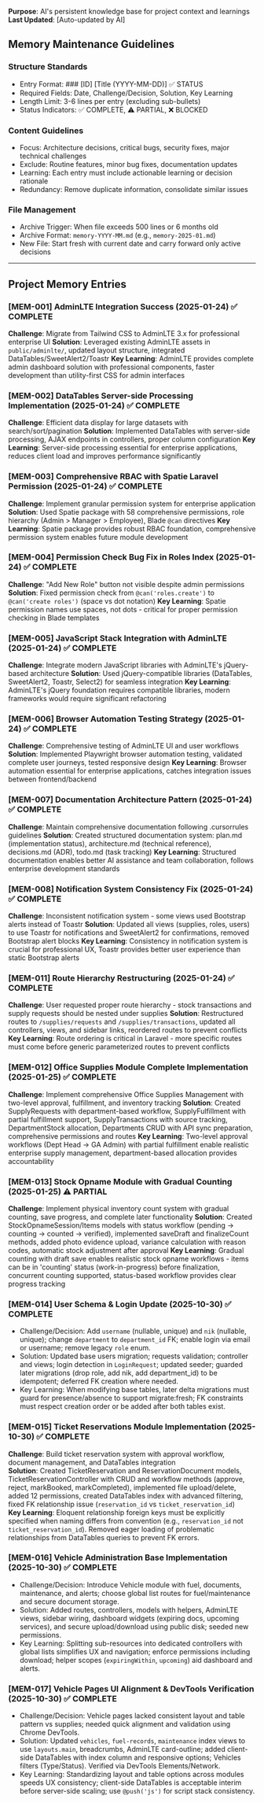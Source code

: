 **Purpose**: AI's persistent knowledge base for project context and learnings
**Last Updated**: [Auto-updated by AI]

## Memory Maintenance Guidelines

### Structure Standards

-   Entry Format: ### [ID] [Title (YYYY-MM-DD)] ✅ STATUS
-   Required Fields: Date, Challenge/Decision, Solution, Key Learning
-   Length Limit: 3-6 lines per entry (excluding sub-bullets)
-   Status Indicators: ✅ COMPLETE, ⚠️ PARTIAL, ❌ BLOCKED

### Content Guidelines

-   Focus: Architecture decisions, critical bugs, security fixes, major technical challenges
-   Exclude: Routine features, minor bug fixes, documentation updates
-   Learning: Each entry must include actionable learning or decision rationale
-   Redundancy: Remove duplicate information, consolidate similar issues

### File Management

-   Archive Trigger: When file exceeds 500 lines or 6 months old
-   Archive Format: `memory-YYYY-MM.md` (e.g., `memory-2025-01.md`)
-   New File: Start fresh with current date and carry forward only active decisions

---

## Project Memory Entries

### [MEM-001] AdminLTE Integration Success (2025-01-24) ✅ COMPLETE

**Challenge**: Migrate from Tailwind CSS to AdminLTE 3.x for professional enterprise UI
**Solution**: Leveraged existing AdminLTE assets in `public/adminlte/`, updated layout structure, integrated DataTables/SweetAlert2/Toastr
**Key Learning**: AdminLTE provides complete admin dashboard solution with professional components, faster development than utility-first CSS for admin interfaces

### [MEM-002] DataTables Server-side Processing Implementation (2025-01-24) ✅ COMPLETE

**Challenge**: Efficient data display for large datasets with search/sort/pagination
**Solution**: Implemented DataTables with server-side processing, AJAX endpoints in controllers, proper column configuration
**Key Learning**: Server-side processing essential for enterprise applications, reduces client load and improves performance significantly

### [MEM-003] Comprehensive RBAC with Spatie Laravel Permission (2025-01-24) ✅ COMPLETE

**Challenge**: Implement granular permission system for enterprise application
**Solution**: Used Spatie package with 58 comprehensive permissions, role hierarchy (Admin > Manager > Employee), Blade `@can` directives
**Key Learning**: Spatie package provides robust RBAC foundation, comprehensive permission system enables future module development

### [MEM-004] Permission Check Bug Fix in Roles Index (2025-01-24) ✅ COMPLETE

**Challenge**: "Add New Role" button not visible despite admin permissions
**Solution**: Fixed permission check from `@can('roles.create')` to `@can('create roles')` (space vs dot notation)
**Key Learning**: Spatie permission names use spaces, not dots - critical for proper permission checking in Blade templates

### [MEM-005] JavaScript Stack Integration with AdminLTE (2025-01-24) ✅ COMPLETE

**Challenge**: Integrate modern JavaScript libraries with AdminLTE's jQuery-based architecture
**Solution**: Used jQuery-compatible libraries (DataTables, SweetAlert2, Toastr, Select2) for seamless integration
**Key Learning**: AdminLTE's jQuery foundation requires compatible libraries, modern frameworks would require significant refactoring

### [MEM-006] Browser Automation Testing Strategy (2025-01-24) ✅ COMPLETE

**Challenge**: Comprehensive testing of AdminLTE UI and user workflows
**Solution**: Implemented Playwright browser automation testing, validated complete user journeys, tested responsive design
**Key Learning**: Browser automation essential for enterprise applications, catches integration issues between frontend/backend

### [MEM-007] Documentation Architecture Pattern (2025-01-24) ✅ COMPLETE

**Challenge**: Maintain comprehensive documentation following .cursorrules guidelines
**Solution**: Created structured documentation system: plan.md (implementation status), architecture.md (technical reference), decisions.md (ADR), todo.md (task tracking)
**Key Learning**: Structured documentation enables better AI assistance and team collaboration, follows enterprise development standards

### [MEM-008] Notification System Consistency Fix (2025-01-24) ✅ COMPLETE

**Challenge**: Inconsistent notification system - some views used Bootstrap alerts instead of Toastr
**Solution**: Updated all views (supplies, roles, users) to use Toastr for notifications and SweetAlert2 for confirmations, removed Bootstrap alert blocks
**Key Learning**: Consistency in notification system is crucial for professional UX, Toastr provides better user experience than static Bootstrap alerts

### [MEM-011] Route Hierarchy Restructuring (2025-01-24) ✅ COMPLETE

**Challenge**: User requested proper route hierarchy - stock transactions and supply requests should be nested under supplies
**Solution**: Restructured routes to `/supplies/requests` and `/supplies/transactions`, updated all controllers, views, and sidebar links, reordered routes to prevent conflicts
**Key Learning**: Route ordering is critical in Laravel - more specific routes must come before generic parameterized routes to prevent conflicts

### [MEM-012] Office Supplies Module Complete Implementation (2025-01-25) ✅ COMPLETE

**Challenge**: Implement comprehensive Office Supplies Management with two-level approval, fulfillment, and inventory tracking
**Solution**: Created SupplyRequests with department-based workflow, SupplyFulfillment with partial fulfillment support, SupplyTransactions with source tracking, DepartmentStock allocation, Departments CRUD with API sync preparation, comprehensive permissions and routes
**Key Learning**: Two-level approval workflows (Dept Head → GA Admin) with partial fulfillment enable realistic enterprise supply management, department-based allocation provides accountability

### [MEM-013] Stock Opname Module with Gradual Counting (2025-01-25) ⚠️ PARTIAL

**Challenge**: Implement physical inventory count system with gradual counting, save progress, and complete later functionality
**Solution**: Created StockOpnameSession/Items models with status workflow (pending → counting → counted → verified), implemented saveDraft and finalizeCount methods, added photo evidence upload, variance calculation with reason codes, automatic stock adjustment after approval
**Key Learning**: Gradual counting with draft save enables realistic stock opname workflows - items can be in 'counting' status (work-in-progress) before finalization, concurrent counting supported, status-based workflow provides clear progress tracking

### [MEM-014] User Schema & Login Update (2025-10-30) ✅ COMPLETE

-   Challenge/Decision: Add `username` (nullable, unique) and `nik` (nullable, unique); change `department` to `department_id` FK; enable login via email or username; remove legacy `role` enum.
-   Solution: Updated base users migration; requests validation; controller and views; login detection in `LoginRequest`; updated seeder; guarded later migrations (drop role, add nik, add department_id) to be idempotent; deferred FK creation where needed.
-   Key Learning: When modifying base tables, later delta migrations must guard for presence/absence to support migrate:fresh; FK constraints must respect creation order or be added after both tables exist.

### [MEM-015] Ticket Reservations Module Implementation (2025-10-30) ✅ COMPLETE

**Challenge**: Build ticket reservation system with approval workflow, document management, and DataTables integration  
**Solution**: Created TicketReservation and ReservationDocument models, TicketReservationController with CRUD and workflow methods (approve, reject, markBooked, markCompleted), implemented file upload/delete, added 12 permissions, created DataTables index with advanced filtering, fixed FK relationship issue (`reservation_id` vs `ticket_reservation_id`)  
**Key Learning**: Eloquent relationship foreign keys must be explicitly specified when naming differs from convention (e.g., `reservation_id` not `ticket_reservation_id`). Removed eager loading of problematic relationships from DataTables queries to prevent FK errors.

### [MEM-016] Vehicle Administration Base Implementation (2025-10-30) ✅ COMPLETE

- Challenge/Decision: Introduce Vehicle module with fuel, documents, maintenance, and alerts; choose global list routes for fuel/maintenance and secure document storage.
- Solution: Added routes, controllers, models with helpers, AdminLTE views, sidebar wiring, dashboard widgets (expiring docs, upcoming services), and secure upload/download using public disk; seeded new permissions.
- Key Learning: Splitting sub-resources into dedicated controllers with global lists simplifies UX and navigation; enforce permissions including download; helper scopes (`expiringWithin`, `upcoming`) aid dashboard and alerts.

### [MEM-017] Vehicle Pages UI Alignment & DevTools Verification (2025-10-30) ✅ COMPLETE

- Challenge/Decision: Vehicle pages lacked consistent layout and table pattern vs supplies; needed quick alignment and validation using Chrome DevTools.
- Solution: Updated `vehicles`, `fuel-records`, `maintenance` index views to use `layouts.main`, breadcrumbs, AdminLTE card-outline; added client-side DataTables with index column and responsive options; Vehicles filters (Type/Status). Verified via DevTools Elements/Network.
- Key Learning: Standardizing layout and table options across modules speeds UX consistency; client-side DataTables is acceptable interim before server-side scaling; use `@push('js')` for script stack consistency.